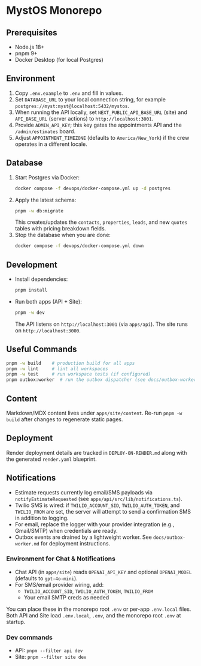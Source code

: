 # MystOS Monorepo

## Prerequisites
- Node.js 18+
- pnpm 9+
- Docker Desktop (for local Postgres)

## Environment
1. Copy `.env.example` to `.env` and fill in values.
2. Set `DATABASE_URL` to your local connection string, for example `postgres://myst:myst@localhost:5432/mystos`.
3. When running the API locally, set `NEXT_PUBLIC_API_BASE_URL` (site) and `API_BASE_URL` (server actions) to `http://localhost:3001`.
4. Provide `ADMIN_API_KEY`; this key gates the appointments API and the `/admin/estimates` board.
5. Adjust `APPOINTMENT_TIMEZONE` (defaults to `America/New_York`) if the crew operates in a different locale.

## Database
1. Start Postgres via Docker:
   ```bash
   docker compose -f devops/docker-compose.yml up -d postgres
   ```
2. Apply the latest schema:
   ```bash
   pnpm -w db:migrate
   ```
   This creates/updates the `contacts`, `properties`, `leads`, and new `quotes` tables with pricing breakdown fields.
3. Stop the database when you are done:
   ```bash
   docker compose -f devops/docker-compose.yml down
   ```

## Development
- Install dependencies:
  ```bash
  pnpm install
  ```
- Run both apps (API + Site):
  ```bash
  pnpm -w dev
  ```
  The API listens on `http://localhost:3001` (via `apps/api`). The site runs on `http://localhost:3000`.

## Useful Commands
```bash
pnpm -w build    # production build for all apps
pnpm -w lint     # lint all workspaces
pnpm -w test     # run workspace tests (if configured)
pnpm outbox:worker  # run the outbox dispatcher (see docs/outbox-worker.md)
```

## Content
Markdown/MDX content lives under `apps/site/content`. Re-run `pnpm -w build` after changes to regenerate static pages.

## Deployment
Render deployment details are tracked in `DEPLOY-ON-RENDER.md` along with the generated `render.yaml` blueprint.

## Notifications
- Estimate requests currently log email/SMS payloads via `notifyEstimateRequested` (see `apps/api/src/lib/notifications.ts`).
- Twilio SMS is wired: if `TWILIO_ACCOUNT_SID`, `TWILIO_AUTH_TOKEN`, and `TWILIO_FROM` are set, the server will attempt to send a confirmation SMS in addition to logging.
- For email, replace the logger with your provider integration (e.g., Gmail/SMTP) when credentials are ready.
- Outbox events are drained by a lightweight worker. See `docs/outbox-worker.md` for deployment instructions.

### Environment for Chat & Notifications
- Chat API (in `apps/site`) reads `OPENAI_API_KEY` and optional `OPENAI_MODEL` (defaults to `gpt-4o-mini`).
- For SMS/email provider wiring, add:
  - `TWILIO_ACCOUNT_SID`, `TWILIO_AUTH_TOKEN`, `TWILIO_FROM`
  - Your email SMTP creds as needed

You can place these in the monorepo root `.env` or per-app `.env.local` files. Both API and Site load `.env.local`, `.env`, and the monorepo root `.env` at startup.

### Dev commands
- API: `pnpm --filter api dev`
- Site: `pnpm --filter site dev`



